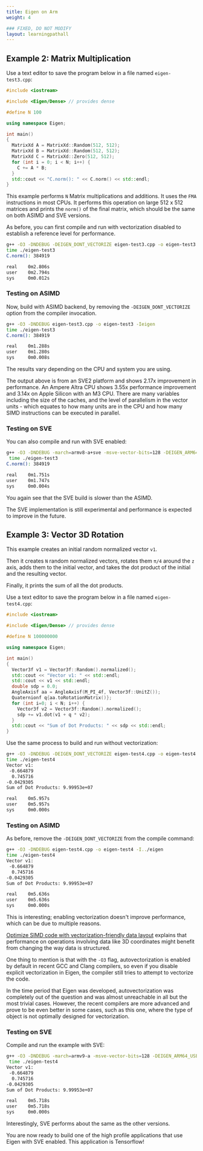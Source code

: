 ```yaml
---
title: Eigen on Arm
weight: 4

### FIXED, DO NOT MODIFY
layout: learningpathall
---
```


## Example 2: Matrix Multiplication

Use a text editor to save the program below in a file named `eigen-test3.cpp`:

```C++
#include <iostream>

#include <Eigen/Dense> // provides dense

#define N 100

using namespace Eigen;

int main()
{
  MatrixXd A = MatrixXd::Random(512, 512);
  MatrixXd B = MatrixXd::Random(512, 512);
  MatrixXd C = MatrixXd::Zero(512, 512);
  for (int i = 0; i < N; i++) {
    C += A * B;
  }
  std::cout << "C.norm(): " << C.norm() << std::endl;
}
```

This example performs `N` Matrix multiplications and additions. It uses the `FMA` instructions in most CPUs. It performs this operation on large 512 x 512 matrices and prints the `norm()` of the final matrix, which should be the same on both ASIMD and SVE versions.

As before, you can first compile and run with vectorization disabled to establish a reference level for performance.

```bash  { output_lines = "3-7" }
g++ -O3 -DNDEBUG -DEIGEN_DONT_VECTORIZE eigen-test3.cpp -o eigen-test3 -Ieigen
time ./eigen-test3
C.norm(): 384919

real    0m2.806s
user    0m2.794s
sys     0m0.012s
```

### Testing on ASIMD

Now, build with ASIMD backend, by removing the `-DEIGEN_DONT_VECTORIZE` option from the compiler invocation.

```bash  { output_lines = "3-7" }
g++ -O3 -DNDEBUG eigen-test3.cpp -o eigen-test3 -Ieigen
time ./eigen-test3
C.norm(): 384919

real    0m1.288s
user    0m1.280s
sys     0m0.008s
```

The results vary depending on the CPU and system you are using. 

The output above is from an SVE2 platform and shows 2.17x improvement in performance. An Ampere Altra CPU shows 3.55x performance improvement and 3.14x on Apple Silicon with an M3 CPU. There are many variables including the size of the caches, and the level of parallelism in the vector units - which equates to how many units are in the CPU and how many SIMD instructions can be executed in parallel.

### Testing on SVE

You can also compile and run with SVE enabled:

```bash  { output_lines = "3-7" }
g++ -O3 -DNDEBUG -march=armv8-a+sve -msve-vector-bits=128 -DEIGEN_ARM64_USE_SVE eigen-test3.cpp -o eigen-test3 -Ieigen
 time ./eigen-test3
C.norm(): 384919

real    0m1.751s
user    0m1.747s
sys     0m0.004s
```

You again see that the SVE build is slower than the ASIMD.

The SVE implementation is still experimental and performance is expected to improve in the future.

## Example 3: Vector 3D Rotation

This example creates an initial random normalized vector `v1`.

Then it creates `N` random normalized vectors, rotates them `π/4` around the `z` axis, adds them to the initial vector, and takes the dot product of the initial and the resulting vector.

Finally, it prints the sum of all the dot products.

Use a text editor to save the program below in a file named `eigen-test4.cpp`:

```C++
#include <iostream>

#include <Eigen/Dense> // provides dense

#define N 100000000

using namespace Eigen;

int main()
{
  Vector3f v1 = Vector3f::Random().normalized();
  std::cout << "Vector v1: " << std::endl;
  std::cout << v1 << std::endl;
  double sdp = 0.0;
  AngleAxisf aa = AngleAxisf(M_PI_4f, Vector3f::UnitZ());
  Quaternionf q{aa.toRotationMatrix()};
  for (int i=0; i < N; i++) {
    Vector3f v2 = Vector3f::Random().normalized();
    sdp += v1.dot(v1 + q * v2);
  }
  std::cout << "Sum of Dot Products: " << sdp << std::endl;
}
```

Use the same process to build and run without vectorization:

```bash  { output_lines = "3-11" }
g++ -O3 -DNDEBUG -DEIGEN_DONT_VECTORIZE eigen-test4.cpp -o eigen-test4 -Ieigen
time ./eigen-test4
Vector v1:
 -0.664879
  0.745716
-0.0429305
Sum of Dot Products: 9.99953e+07

real    0m5.957s
user    0m5.957s
sys     0m0.000s
```

### Testing on ASIMD

As before, remove the `-DEIGEN_DONT_VECTORIZE` from the compile command:

```bash  { output_lines = "3-11" }
g++ -O3 -DNDEBUG eigen-test4.cpp -o eigen-test4 -I../eigen
time ./eigen-test4
Vector v1:
 -0.664879
  0.745716
-0.0429305
Sum of Dot Products: 9.99953e+07

real    0m5.636s
user    0m5.636s
sys     0m0.000s
```

This is interesting; enabling vectorization doesn't improve performance, which can be due to multiple reasons.

[Optimize SIMD code with vectorization-friendly data layout](/learning-paths/cross-platform/vectorization-friendly-data-layout/a-more-complex-problem-revisited/) explains that performance on operations involving data like 3D coordinates might benefit from changing the way data is structured.

One thing to mention is that with the `-O3` flag, autovectorization is enabled by default in recent GCC and Clang compilers, so even if you disable explicit vectorization in Eigen, the compiler still tries to attempt to vectorize the code. 

In the time period that Eigen was developed, autovectorization was completely out of the question and was almost unreachable in all but the most trivial cases. However, the recent compilers are more advanced and prove to be even better in some cases, such as this one, where the type of object is not optimally designed for vectorization.

### Testing on SVE

Compile and run the example with SVE:

```bash  { output_lines = "3-11" }
g++ -O3 -DNDEBUG -march=armv9-a -msve-vector-bits=128 -DEIGEN_ARM64_USE_SVE eigen-test4.cpp -o eigen-test4 -Ieigen
 time ./eigen-test4
Vector v1:
 -0.664879
  0.745716
-0.0429305
Sum of Dot Products: 9.99953e+07

real    0m5.718s
user    0m5.718s
sys     0m0.000s
```

Interestingly, SVE performs about the same as the other versions.

You are now ready to build one of the high profile applications that use Eigen with SVE enabled. This application is Tensorflow!
